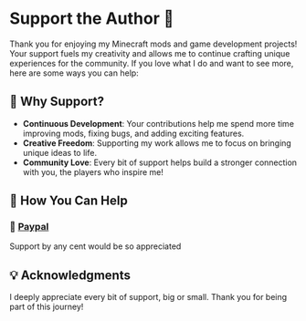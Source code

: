<h1>Support the Author 💖</h1>

<p>Thank you for enjoying my Minecraft mods and game development projects! Your support fuels my creativity and allows me to continue crafting unique experiences for the community. If you love what I do and want to see more, here are some ways you can help:</p>

<h2>🌟 Why Support?</h2>
<ul>
  <li><strong>Continuous Development</strong>: Your contributions help me spend more time improving mods, fixing bugs, and adding exciting features.</li>
  <li><strong>Creative Freedom</strong>: Supporting my work allows me to focus on bringing unique ideas to life.</li>
  <li><strong>Community Love</strong>: Every bit of support helps build a stronger connection with you, the players who inspire me!</li>
</ul>

<h2>🤝 How You Can Help</h2>
<h3>🎁 <a href="https://www.paypal.com/donate/?hosted_button_id=S5WG9NUXSG8HW">Paypal</a></h3>
<p>Support by any cent would be so appreciated</p>

<h2>💡 Acknowledgments</h2>
<p>I deeply appreciate every bit of support, big or small. Thank you for being part of this journey!</p>
